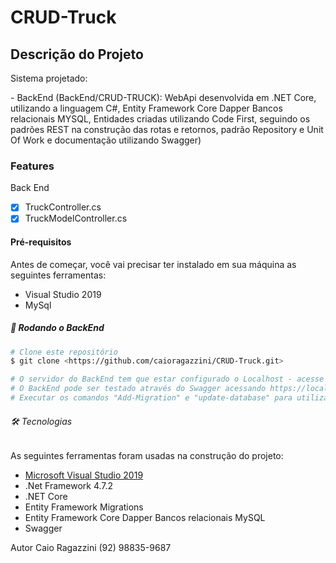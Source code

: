 # CRUD-Truck

## Descrição do Projeto
<p align="left">
	Sistema projetado:
	<p>- BackEnd (BackEnd/CRUD-TRUCK): WebApi desenvolvida em .NET Core, utilizando a linguagem C#, Entity Framework Core Dapper Bancos relacionais MYSQL, Entidades criadas utilizando Code First, seguindo os padrões REST na construção das rotas e retornos, padrão Repository e Unit Of Work e documentação utilizando Swagger)</p>
		
### Features
Back End
- [x] TruckController.cs
- [x] TruckModelController.cs

#### Pré-requisitos

Antes de começar, você vai precisar ter instalado em sua máquina as seguintes ferramentas:
- Visual Studio 2019
- MySql 

##### 🎲 Rodando o BackEnd

```bash
# Clone este repositório
$ git clone <https://github.com/caioragazzini/CRUD-Truck.git>

# O servidor do BackEnd tem que estar configurado o Localhost - acesse <https://localhost:44316/>
# O BackEnd pode ser testado através do Swagger acessando https://localhost:44316/swagger/index.html
# Executar os comandos "Add-Migration" e "update-database" para utilizar os recurso Migrations do Entity Framework
```

###### 🛠 Tecnologias

As seguintes ferramentas foram usadas na construção do projeto:

- [Microsoft Visual Studio 2019](https://expo.io/)
- .Net Framework 4.7.2
- .NET Core
- Entity Framework Migrations
- Entity Framework Core Dapper Bancos relacionais MySQL 
- Swagger

Autor
Caio Ragazzini
(92) 98835-9687
